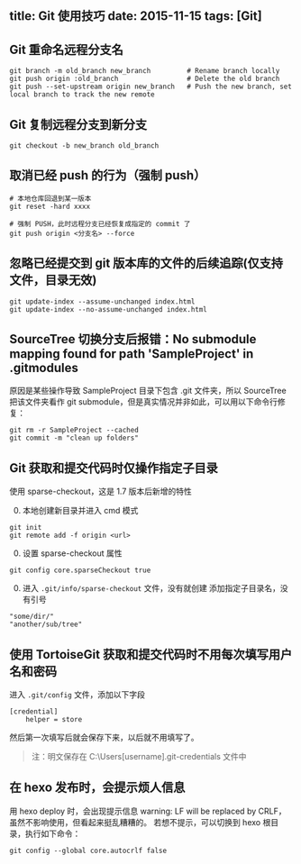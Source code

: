 title: Git 使用技巧
date: 2015-11-15
tags: [Git]
---

## Git 重命名远程分支名

``` hash
git branch -m old_branch new_branch         # Rename branch locally
git push origin :old_branch                 # Delete the old branch
git push --set-upstream origin new_branch   # Push the new branch, set local branch to track the new remote
```

## Git 复制远程分支到新分支

``` hash
git checkout -b new_branch old_branch
```

## 取消已经 push 的行为（强制 push）

``` hash
# 本地仓库回退到某一版本
git reset -hard xxxx

# 强制 PUSH，此时远程分支已经恢复成指定的 commit 了
git push origin <分支名> --force
```

## 忽略已经提交到 git 版本库的文件的后续追踪(仅支持文件，目录无效)

``` hash
git update-index --assume-unchanged index.html
git update-index --no-assume-unchanged index.html
```

## SourceTree 切换分支后报错：No submodule mapping found for path 'SampleProject' in .gitmodules

原因是某些操作导致 SampleProject 目录下包含 .git 文件夹，所以 SourceTree 把该文件夹看作 git submodule，但是真实情况并非如此，可以用以下命令行修复：

``` hash
git rm -r SampleProject --cached
git commit -m "clean up folders"
```

## Git 获取和提交代码时仅操作指定子目录
使用 sparse-checkout，这是 1.7 版本后新增的特性

0. 本地创建新目录并进入 cmd 模式
``` hash
git init
git remote add -f origin <url>
```
0. 设置 sparse-checkout 属性
``` hash
git config core.sparseCheckout true
```
0. 进入 `.git/info/sparse-checkout` 文件，没有就创建
添加指定子目录名，没有引号
``` hash
"some/dir/"
"another/sub/tree"
```

## 使用 TortoiseGit 获取和提交代码时不用每次填写用户名和密码
进入 `.git/config` 文件，添加以下字段
``` hash
[credential]
    helper = store
```
然后第一次填写后就会保存下来，以后就不用填写了。
> 注：明文保存在 C:\Users\[username]\.git-credentials 文件中

## 在 hexo 发布时，会提示烦人信息
用 hexo deploy 时，会出现提示信息 warning: LF will be replaced by CRLF，虽然不影响使用，但看起来挺乱糟糟的。
若想不提示，可以切换到 hexo 根目录，执行如下命令：
```
git config --global core.autocrlf false
```

